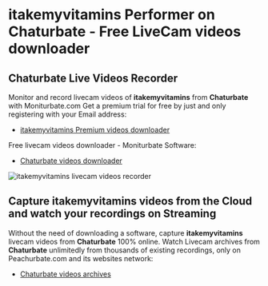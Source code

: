 # itakemyvitamins Performer on Chaturbate - Free LiveCam videos downloader

## Chaturbate Live Videos Recorder

Monitor and record livecam videos of **itakemyvitamins** from **Chaturbate** with Moniturbate.com
Get a premium trial for free by just and only registering with your Email address:
* [itakemyvitamins Premium videos downloader](https://moniturbate.com/request-demo-licence-key.html)

Free livecam videos downloader - Moniturbate Software:
* [Chaturbate videos downloader](https://moniturbate.com/moniturbate-download-software.html)

![itakemyvitamins livecam videos recorder](https://peachurnet.com/templates/moniturbate-software.png)


## Capture itakemyvitamins videos from the Cloud and watch your recordings on Streaming

Without the need of downloading a software, capture **itakemyvitamins** livecam videos from **Chaturbate** 100% online.
Watch Livecam archives from **Chaturbate** unlimitedly from thousands of existing recordings, only on Peachurbate.com and its websites network:
* [Chaturbate videos archives](https://peachurnet.com/)